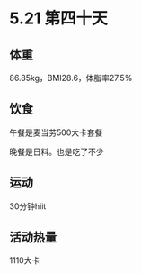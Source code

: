 # 5.21 第四十天

## 体重

86.85kg，BMI28.6，体脂率27.5%

## 饮食

午餐是麦当劳500大卡套餐

晚餐是日料。也是吃了不少

## 运动

30分钟hiit

## 活动热量

1110大卡